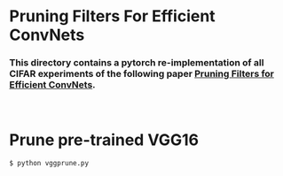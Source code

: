 # Pruning Filters For Efficient ConvNets

### This directory contains a pytorch re-implementation of all CIFAR experiments of the following paper <a href="https://arxiv.org/abs/1608.08710">Pruning Filters for Efficient ConvNets</a>.

</br>

# Prune pre-trained VGG16
    $ python vggprune.py